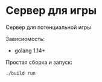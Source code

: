 # Сервер для игры

Сервер для потенциальной игры

Зависиомость:
* golang 1.14+ 

Простая сборка и запуск:
```
./build run
```


